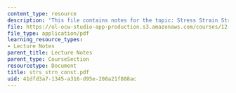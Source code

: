 ```yaml
---
content_type: resource
description: 'This file contains notes for the topic: Stress Strain Strength profiles.'
file: https://ol-ocw-studio-app-production.s3.amazonaws.com/courses/12-524-mechanical-properties-of-rocks-fall-2005/41dfd3a71345a316d95e208a21f888ac_strs_strn_const.pdf
file_type: application/pdf
learning_resource_types:
- Lecture Notes
parent_title: Lecture Notes
parent_type: CourseSection
resourcetype: Document
title: strs_strn_const.pdf
uid: 41dfd3a7-1345-a316-d95e-208a21f888ac
---
```

